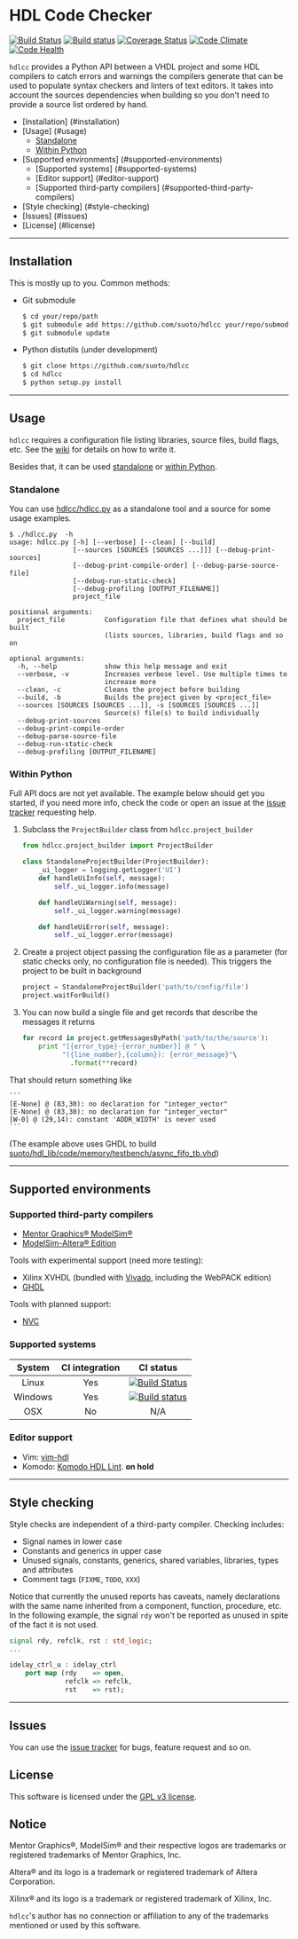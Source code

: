 # HDL Code Checker

[![Build Status](https://travis-ci.org/suoto/hdlcc.svg?branch=master)](https://travis-ci.org/suoto/hdlcc)
[![Build status](https://ci.appveyor.com/api/projects/status/kbvor84i6xlnw79f?svg=true)](https://ci.appveyor.com/project/suoto/hdlcc)
[![Coverage Status](https://coveralls.io/repos/github/suoto/hdlcc/badge.svg?branch=master)](https://coveralls.io/github/suoto/hdlcc?branch=master)
[![Code Climate](https://codeclimate.com/github/suoto/hdlcc/badges/gpa.svg)](https://codeclimate.com/github/suoto/hdlcc)
[![Code Health](https://landscape.io/github/suoto/hdlcc/master/landscape.svg?style=flat)](https://landscape.io/github/suoto/hdlcc/master)

`hdlcc` provides a Python API between a VHDL project and some HDL compilers to
catch errors and warnings the compilers generate that can be used to populate
syntax checkers and linters of text editors. It takes into account the sources
dependencies when building so you don't need to provide a source list ordered by
hand.

* [Installation] (#installation)
* [Usage] (#usage)
  * [Standalone](#standalone)
  * [Within Python](#within-python)
* [Supported environments] (#supported-environments)
  * [Supported systems] (#supported-systems)
  * [Editor support] (#editor-support)
  * [Supported third-party compilers] (#supported-third-party-compilers)
* [Style checking] (#style-checking)
* [Issues] (#issues)
* [License] (#license)

---

## Installation

This is mostly up to you. Common methods:

* Git submodule

    ```sh
    $ cd your/repo/path
    $ git submodule add https://github.com/suoto/hdlcc your/repo/submodules/path
    $ git submodule update
    ```

* Python distutils (under development)

    ```sh
    $ git clone https://github.com/suoto/hdlcc
    $ cd hdlcc
    $ python setup.py install
    ```

---

## Usage

`hdlcc` requires a configuration file listing libraries, source files, build flags,
etc. See the [wiki](https://github.com/suoto/hdlcc/wiki#project-file-formats) for
details on how to write it.

Besides that, it can be used [standalone](#standalone) or [within Python](#within-python).

### Standalone

You can use [hdlcc/hdlcc.py](https://github.com/suoto/hdlcc/blob/master/hdlcc.py)
as a standalone tool and a source for some usage examples.

```shell
$ ./hdlcc.py  -h
usage: hdlcc.py [-h] [--verbose] [--clean] [--build]
                [--sources [SOURCES [SOURCES ...]]] [--debug-print-sources]
                [--debug-print-compile-order] [--debug-parse-source-file]
                [--debug-run-static-check]
                [--debug-profiling [OUTPUT_FILENAME]]
                project_file

positional arguments:
  project_file          Configuration file that defines what should be built
                        (lists sources, libraries, build flags and so on

optional arguments:
  -h, --help            show this help message and exit
  --verbose, -v         Increases verbose level. Use multiple times to
                        increase more
  --clean, -c           Cleans the project before building
  --build, -b           Builds the project given by <project_file>
  --sources [SOURCES [SOURCES ...]], -s [SOURCES [SOURCES ...]]
                        Source(s) file(s) to build individually
  --debug-print-sources
  --debug-print-compile-order
  --debug-parse-source-file
  --debug-run-static-check
  --debug-profiling [OUTPUT_FILENAME]
```

### Within Python

Full API docs are not yet available. The example below should get you started, if
you need more info, check the code or open an issue at the [issue tracker][issue_tracker]
requesting help.

1. Subclass the ```ProjectBuilder``` class from ```hdlcc.project_builder```

    ```python
    from hdlcc.project_builder import ProjectBuilder

    class StandaloneProjectBuilder(ProjectBuilder):
        _ui_logger = logging.getLogger('UI')
        def handleUiInfo(self, message):
            self._ui_logger.info(message)

        def handleUiWarning(self, message):
            self._ui_logger.warning(message)

        def handleUiError(self, message):
            self._ui_logger.error(message)
    ```

1. Create a project object passing the configuration file as a parameter (for
 static checks only, no configuration file is needed). This triggers the
 project to be built in background

    ```python
    project = StandaloneProjectBuilder('path/to/config/file')
    project.waitForBuild()
    ```

1. You can now build a single file and get records that describe the messages it
 returns

    ```python
    for record in project.getMessagesByPath('path/to/the/source'):
        print "[{error_type}-{error_number}] @ " \
              "({line_number},{column}): {error_message}"\
                .format(**record)
    ```

 That should return something like

    ```
    [E-None] @ (83,30): no declaration for "integer_vector"
    [E-None] @ (83,30): no declaration for "integer_vector"
    [W-0] @ (29,14): constant 'ADDR_WIDTH' is never used
    ```

 (The example above uses GHDL to build 
[suoto/hdl_lib/code/memory/testbench/async_fifo_tb.vhd][async_fifo_tb])

---

## Supported environments

### Supported third-party compilers

* [Mentor Graphics® ModelSim®][Mentor_msim]
* [ModelSim-Altera® Edition][Altera_msim]

Tools with experimental support (need more testing):

* Xilinx XVHDL (bundled with [Vivado][Xilinx_Vivado], including the WebPACK edition)
* [GHDL](https://github.com/tgingold/ghdl)

Tools with planned support:

* [NVC](https://github.com/nickg/nvc)

### Supported systems

| System  | CI integration | CI status                                                                                                                             |
| :--:    | :--:           | :--:                                                                                                                                  |
| Linux   | Yes            | [![Build Status](https://travis-ci.org/suoto/hdlcc.svg?branch=master)](https://travis-ci.org/suoto/hdlcc)                             |
| Windows | Yes            | [![Build status](https://ci.appveyor.com/api/projects/status/kbvor84i6xlnw79f?svg=true)](https://ci.appveyor.com/project/suoto/hdlcc) |
| OSX     | No             | N/A                                                                                                                                   |

### Editor support

* Vim: [vim-hdl](https://github.com/suoto/vim-hdl/)
* Komodo: [Komodo HDL Lint](https://github.com/suoto/komodo-hdl-lint). **on
  hold**

---

## Style checking

Style checks are independent of a third-party compiler. Checking includes:

* Signal names in lower case
* Constants and generics in upper case
* Unused signals, constants, generics, shared variables, libraries, types and
 attributes
* Comment tags (`FIXME`, `TODO`, `XXX`)

Notice that currently the unused reports has caveats, namely declarations with
the same name inherited from a component, function, procedure, etc. In the
following example, the signal `rdy` won't be reported as unused in spite of the
fact it is not used.

```vhdl
signal rdy, refclk, rst : std_logic;
...

idelay_ctrl_u : idelay_ctrl
    port map (rdy    => open,
              refclk => refclk,
              rst    => rst);
```

---

## Issues

You can use the [issue tracker][issue_tracker] for bugs, feature request and so on.

## License

This software is licensed under the [GPL v3 license][gpl].

## Notice

Mentor Graphics®, ModelSim® and their respective logos are trademarks or registered
trademarks of Mentor Graphics, Inc.

Altera® and its logo is a trademark or registered trademark of Altera Corporation.

Xilinx® and its logo is a trademark or registered trademark of Xilinx, Inc.

`hdlcc`'s author has no connection or affiliation to any of the trademarks mentioned
or used by this software.

[Mentor_msim]: http://www.mentor.com/products/fv/modelsim/
[Altera_msim]: https://www.altera.com/downloads/download-center.html
[Xilinx_Vivado]: http://www.xilinx.com/products/design-tools/vivado/vivado-webpack.html
[gpl]: http://www.gnu.org/copyleft/gpl.html
[issue_tracker]: https://github.com/suoto/hdlcc/issues
[async_fifo_tb]: https://github.com/suoto/hdl_lib/blob/master/memory/testbench/async_fifo_tb.vhd
